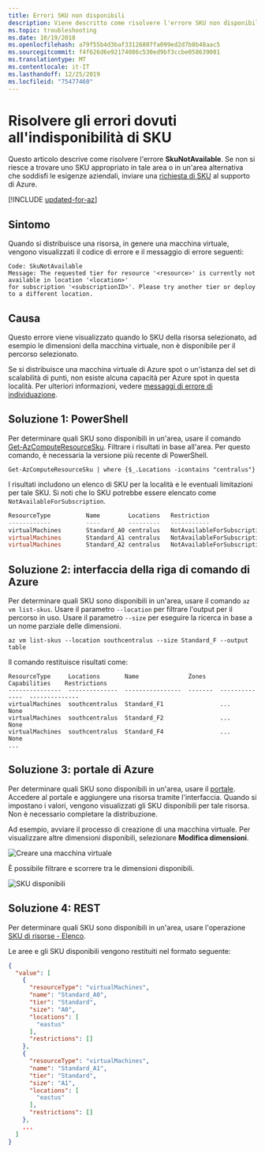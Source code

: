 ```yaml
---
title: Errori SKU non disponibili
description: Viene descritto come risolvere l'errore SKU non disponibile durante la distribuzione di risorse con Azure Resource Manager.
ms.topic: troubleshooting
ms.date: 10/19/2018
ms.openlocfilehash: a79f55b4d3baf33126807fa099ed2d7b8b48aac5
ms.sourcegitcommit: f4f626d6e92174086c530ed9bf3ccbe058639081
ms.translationtype: MT
ms.contentlocale: it-IT
ms.lasthandoff: 12/25/2019
ms.locfileid: "75477460"
---
```

# <a name="resolve-errors-for-sku-not-available"></a>Risolvere gli errori dovuti all'indisponibilità di SKU

Questo articolo descrive come risolvere l'errore **SkuNotAvailable**. Se non si riesce a trovare uno SKU appropriato in tale area o in un'area alternativa che soddisfi le esigenze aziendali, inviare una [richiesta di SKU](https://aka.ms/skurestriction) al supporto di Azure.

[!INCLUDE [updated-for-az](../../../includes/updated-for-az.md)]

## <a name="symptom"></a>Sintomo

Quando si distribuisce una risorsa, in genere una macchina virtuale, vengono visualizzati il codice di errore e il messaggio di errore seguenti:

```
Code: SkuNotAvailable
Message: The requested tier for resource '<resource>' is currently not available in location '<location>' 
for subscription '<subscriptionID>'. Please try another tier or deploy to a different location.
```

## <a name="cause"></a>Causa

Questo errore viene visualizzato quando lo SKU della risorsa selezionato, ad esempio le dimensioni della macchina virtuale, non è disponibile per il percorso selezionato.

Se si distribuisce una macchina virtuale di Azure spot o un'istanza del set di scalabilità di punti, non esiste alcuna capacità per Azure spot in questa località. Per ulteriori informazioni, vedere [messaggi di errore di individuazione](../../virtual-machines/error-codes-spot.md).

## <a name="solution-1---powershell"></a>Soluzione 1: PowerShell

Per determinare quali SKU sono disponibili in un'area, usare il comando [Get-AzComputeResourceSku](/powershell/module/az.compute/get-azcomputeresourcesku). Filtrare i risultati in base all'area. Per questo comando, è necessaria la versione più recente di PowerShell.

```azurepowershell-interactive
Get-AzComputeResourceSku | where {$_.Locations -icontains "centralus"}
```

I risultati includono un elenco di SKU per la località e le eventuali limitazioni per tale SKU. Si noti che lo SKU potrebbe essere elencato come `NotAvailableForSubscription`.

```powershell
ResourceType          Name        Locations   Restriction                      Capability           Value
------------          ----        ---------   -----------                      ----------           -----
virtualMachines       Standard_A0 centralus   NotAvailableForSubscription      MaxResourceVolumeMB   20480
virtualMachines       Standard_A1 centralus   NotAvailableForSubscription      MaxResourceVolumeMB   71680
virtualMachines       Standard_A2 centralus   NotAvailableForSubscription      MaxResourceVolumeMB  138240
```

## <a name="solution-2---azure-cli"></a>Soluzione 2: interfaccia della riga di comando di Azure

Per determinare quali SKU sono disponibili in un'area, usare il comando `az vm list-skus`. Usare il parametro `--location` per filtrare l'output per il percorso in uso. Usare il parametro `--size` per eseguire la ricerca in base a un nome parziale delle dimensioni.

```azurecli-interactive
az vm list-skus --location southcentralus --size Standard_F --output table
```

Il comando restituisce risultati come:

```azurecli
ResourceType     Locations       Name              Zones    Capabilities    Restrictions
---------------  --------------  ----------------  -------  --------------  --------------
virtualMachines  southcentralus  Standard_F1                ...             None
virtualMachines  southcentralus  Standard_F2                ...             None
virtualMachines  southcentralus  Standard_F4                ...             None
...
```


## <a name="solution-3---azure-portal"></a>Soluzione 3: portale di Azure

Per determinare quali SKU sono disponibili in un'area, usare il [portale](https://portal.azure.com). Accedere al portale e aggiungere una risorsa tramite l'interfaccia. Quando si impostano i valori, vengono visualizzati gli SKU disponibili per tale risorsa. Non è necessario completare la distribuzione.

Ad esempio, avviare il processo di creazione di una macchina virtuale. Per visualizzare altre dimensioni disponibili, selezionare **Modifica dimensioni**.

![Creare una macchina virtuale](./media/error-sku-not-available/create-vm.png)

È possibile filtrare e scorrere tra le dimensioni disponibili.

![SKU disponibili](./media/error-sku-not-available/available-sizes.png)

## <a name="solution-4---rest"></a>Soluzione 4: REST

Per determinare quali SKU sono disponibili in un'area, usare l'operazione [SKU di risorse - Elenco](/rest/api/compute/resourceskus/list).

Le aree e gli SKU disponibili vengono restituiti nel formato seguente:

```json
{
  "value": [
    {
      "resourceType": "virtualMachines",
      "name": "Standard_A0",
      "tier": "Standard",
      "size": "A0",
      "locations": [
        "eastus"
      ],
      "restrictions": []
    },
    {
      "resourceType": "virtualMachines",
      "name": "Standard_A1",
      "tier": "Standard",
      "size": "A1",
      "locations": [
        "eastus"
      ],
      "restrictions": []
    },
    ...
  ]
}
```

